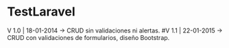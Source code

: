 TestLaravel
===========
V 1.0 | 18-01-2014 -> CRUD sin validaciones ni alertas.
#V 1.1 | 22-01-2015 -> CRUD con validaciones de formularios, diseño Bootstrap.
